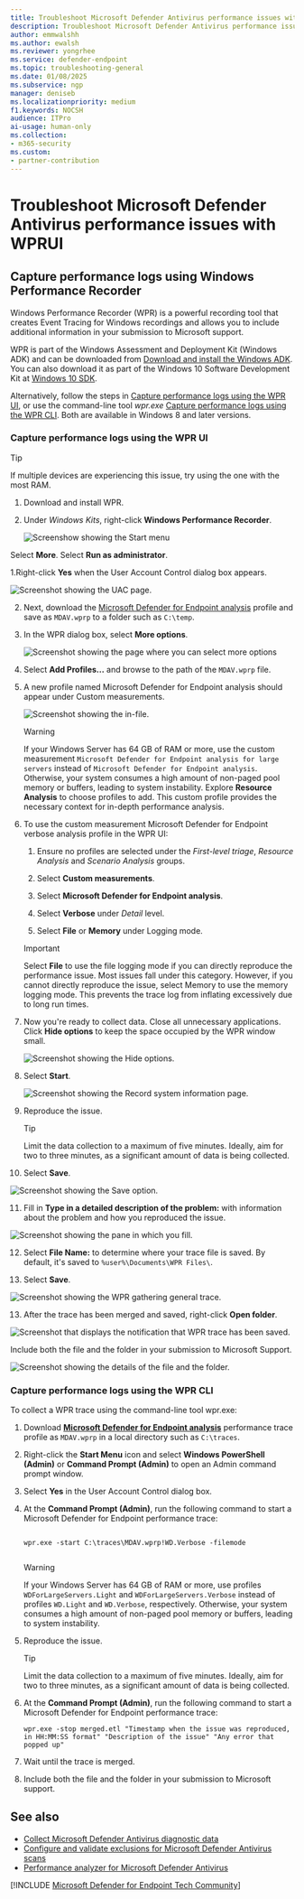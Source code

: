 ```yaml
---
title: Troubleshoot Microsoft Defender Antivirus performance issues with WPRUI
description: Troubleshoot Microsoft Defender Antivirus performance issues with WPRUI
author: emmwalshh
ms.author: ewalsh
ms.reviewer: yongrhee
ms.service: defender-endpoint
ms.topic: troubleshooting-general
ms.date: 01/08/2025
ms.subservice: ngp
manager: deniseb
ms.localizationpriority: medium 
f1.keywords: NOCSH 
audience: ITPro
ai-usage: human-only
ms.collection: 
- m365-security
ms.custom:
- partner-contribution
---
```


# Troubleshoot Microsoft Defender Antivirus performance issues with WPRUI

## Capture performance logs using Windows Performance Recorder

Windows Performance Recorder (WPR) is a powerful recording tool that creates Event Tracing for Windows recordings and allows you to include additional information in your submission to Microsoft support.

WPR is part of the Windows Assessment and Deployment Kit (Windows ADK) and can be downloaded from [Download and install the Windows ADK](/windows-hardware/get-started/adk-install). You can also download it as part of the Windows 10 Software Development Kit at [Windows 10 SDK](https://developer.microsoft.com/windows/downloads/windows-10-sdk/).

Alternatively, follow the steps in [Capture performance logs using the WPR UI](/editor/MicrosoftDocs/defender-docs-pr/defender-endpoint%2Ftroubleshoot-performance-issues.md/main/ae28f1cf-14bc-fb9c-5f0c-873a683e907c/?branch=main&branchFallbackFrom=main%2C), or use the command-line tool *wpr.exe* [Capture performance logs using the WPR CLI](/editor/MicrosoftDocs/defender-docs-pr/defender-endpoint%2Ftroubleshoot-performance-issues.md/main/ae28f1cf-14bc-fb9c-5f0c-873a683e907c/?branch=main&branchFallbackFrom=main%2C). Both are available in Windows 8 and later versions.

### Capture performance logs using the WPR UI

> [!TIP]
> If multiple devices are experiencing this issue, try using the one with the most RAM.

1. Download and install WPR.

1. Under *Windows Kits*, right-click **Windows Performance Recorder**.

   ![Screenshow showing the Start menu](media/wpr-01.png)

Select **More**. Select **Run as administrator**.

1.Right-click **Yes** when the User Account Control dialog box appears.

   ![Screenshot showing the UAC page.](media/wpt-yes.png)

2. Next, download the [Microsoft Defender for Endpoint analysis](https://github.com/YongRhee-MDE/Scripts/blob/master/MDAV.wprp) profile and save as `MDAV.wprp` to a folder such as `C:\temp`.

3. In the WPR dialog box, select **More options**.

   ![Screenshot showing the page where you can select more options](media/wpr-03.png)

4. Select **Add Profiles...** and browse to the path of the `MDAV.wprp` file.

5. A new profile named Microsoft Defender for Endpoint analysis should appear under Custom measurements.

   ![Screenshot showing the in-file.](media/wpr-infile.png)

   > [!WARNING]
   > If your Windows Server has 64 GB of RAM or more, use the custom measurement `Microsoft Defender for Endpoint analysis for large servers` instead of `Microsoft Defender for Endpoint analysis`. Otherwise, your system consumes a high amount of non-paged pool memory or buffers, leading to system instability. Explore **Resource Analysis** to choose profiles to add.
   > This custom profile provides the necessary context for in-depth performance analysis.

6. To use the custom measurement Microsoft Defender for Endpoint verbose analysis profile in the WPR UI:

   1. Ensure no profiles are selected under the *First-level triage*, *Resource Analysis* and *Scenario Analysis* groups.

   2. Select **Custom measurements**.

   3. Select **Microsoft Defender for Endpoint analysis**.

   4. Select **Verbose** under *Detail* level.

   5. Select **File** or **Memory** under Logging mode.

   > [!IMPORTANT]
   > Select **File** to use the file logging mode if you can directly reproduce the performance issue. Most issues fall under this category. However, if you cannot directly reproduce the issue, select Memory to use the memory logging mode. This prevents the trace log from inflating excessively due to long run times.

7. Now you're ready to collect data. Close all unnecessary applications. Click **Hide options** to keep the space occupied by the WPR window small.

   ![Screenshot showing the Hide options.](media/wpr-08.png)

8. Select **Start**.

   ![Screenshot showing the Record system information page.](media/wpr-09.png)

9. Reproduce the issue.

   > [!TIP]
   > Limit the data collection to a maximum of five minutes. Ideally, aim for two to three minutes, as a significant amount of data is being collected.

10. Select **Save**.

   ![Screenshot showing the Save option.](media/wpr-10.png)

11. Fill in **Type in a detailed description of the problem:** with information about the problem and how you reproduced the issue.

   ![Screenshot showing the pane in which you fill.](media/wpr-12.png)

12. Select **File Name:** to determine where your trace file is saved. By default, it's saved to `%user%\Documents\WPR Files\`.

   1. Select **Save**.

   ![Screenshot showing the WPR gathering general trace.](media/wpr-13.png)

13. After the trace has been merged and saved, right-click **Open folder**.

   ![Screenshot that displays the notification that WPR trace has been saved.](media/wpr-14.png)

   Include both the file and the folder in your submission to Microsoft Support.

   ![Screenshot showing the details of the file and the folder.](media/wpr-15.png)

### Capture performance logs using the WPR CLI

To collect a WPR trace using the command-line tool wpr.exe:

1. Download **[Microsoft Defender for Endpoint analysis](https://github.com/YongRhee-MDE/Scripts/blob/master/MDAV.wprp)** performance trace profile as `MDAV.wprp` in a local directory such as `C:\traces`.

1. Right-click the **Start Menu** icon and select **Windows PowerShell (Admin)** or **Command Prompt (Admin)** to open an Admin command prompt window.

1. Select **Yes** in the User Account Control dialog box.

1. At the **Command Prompt (Admin)**, run the following command to start a Microsoft Defender for Endpoint performance trace:

   ```console
   
   wpr.exe -start C:\traces\MDAV.wprp!WD.Verbose -filemode
  
   ```

   > [!WARNING]
   > If your Windows Server has 64 GB of RAM or more, use profiles `WDForLargeServers.Light` and `WDForLargeServers.Verbose` instead of profiles `WD.Light` and `WD.Verbose`, respectively. Otherwise, your system consumes a high amount of non-paged pool memory or buffers, leading to system instability.

1. Reproduce the issue.

   > [!TIP]
   > Limit the data collection to a maximum of five minutes. Ideally, aim for two to three minutes, as a significant amount of data is being collected.

1. At the **Command Prompt (Admin)**, run the following command to start a Microsoft Defender for Endpoint performance trace:

   ```console
   wpr.exe -stop merged.etl "Timestamp when the issue was reproduced, in HH:MM:SS format" "Description of the issue" "Any error that popped up"
   ```

1. Wait until the trace is merged.

1. Include both the file and the folder in your submission to Microsoft support.

## See also

- [Collect Microsoft Defender Antivirus diagnostic data](collect-diagnostic-data.md)
- [Configure and validate exclusions for Microsoft Defender Antivirus scans](configure-exclusions-microsoft-defender-antivirus.md)
- [Performance analyzer for Microsoft Defender Antivirus](tune-performance-defender-antivirus.md)

[!INCLUDE [Microsoft Defender for Endpoint Tech Community](../includes/defender-mde-techcommunity.md)]
